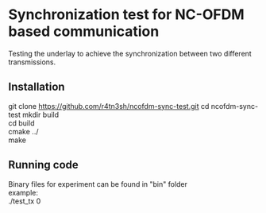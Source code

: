 # Synchronization test for NC-OFDM based communication

Testing the underlay to achieve the synchronization between two different transmissions.

## Installation
git clone https://github.com/r4tn3sh/ncofdm-sync-test.git
cd ncofdm-sync-test
mkdir build  
cd build  
cmake ../  
make  

## Running code
Binary files for experiment can be found in "bin" folder  
example:  
./test_tx 0
